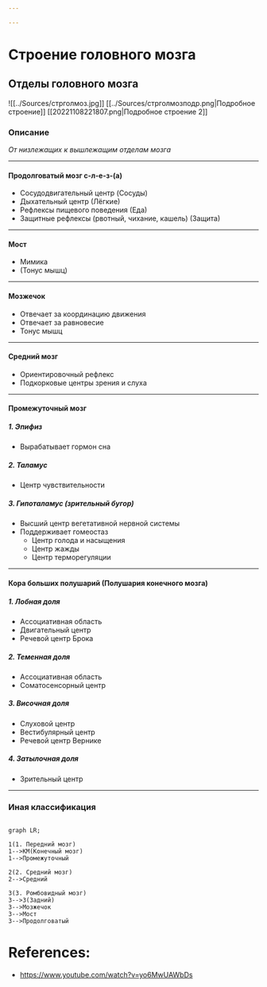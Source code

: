 ```yaml
---

---
```

# Строение головного мозга
## Отделы головного мозга

![[../Sources/стрголмоз.jpg]]
[[../Sources/стрголмозподр.png|Подробное строение]]
[[20221108221807.png|Подробное строение 2]]
### Описание
*От низлежащих к вышлежащим отделам мозга*

---
#### Продолговатый мозг с-л-е-з-(а)
- Сосудодвигательный центр (Cосуды)
- Дыхательный центр (Лёгкие)
- Рефлексы пищевого поведения (Еда)
- Защитные рефлексы (рвотный, чихание, кашель) (Защита)
---
#### Мост
- Мимика
- (Тонус мышц)
---
#### Мозжечок
- Отвечает за координацию движения
- Отвечает за равновесие
- Тонус мышц
---
#### Средний мозг
- Ориентировочный рефлекс
- Подкорковые центры зрения и слуха
---
#### Промежуточный мозг
##### 1. Эпифиз
- Вырабатывает гормон сна
##### 2. Таламус
- Центр чувствительности
##### 3.  Гипоталамус (зрительный бугор)
- Высший центр вегетативной нервной системы
- Поддерживает гомеостаз
	- Центр голода и насыщения
	- Центр жажды
	- Центр терморегуляции
---
#### Кора больших полушарий (Полушария конечного мозга)
##### 1. Лобная доля
- Ассоциативная область
- Двигательный центр
- Речевой центр Брока

##### 2. Теменная доля
- Ассоциативная область
- Соматосенсорный центр

##### 3. Височная доля
- Слуховой центр
- Вестибулярный центр
- Речевой центр Вернике
##### 4. Затылочная доля
- Зрительный центр
---
### Иная классификация
```mermaid

graph LR;

1(1. Передний мозг)
1-->КМ(Конечный мозг)
1-->Промежуточный

2(2. Средний мозг)
2-->Средний

3(3. Ромбовидный мозг)
3-->З(Задний)
З-->Мозжечок
З-->Мост
3-->Продолговатый
```
# References:
- https://www.youtube.com/watch?v=yo6MwUAWbDs